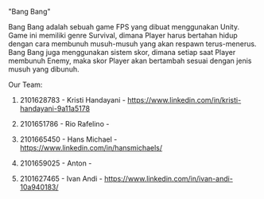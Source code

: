 "Bang Bang" 

Bang Bang adalah sebuah game FPS yang dibuat menggunakan Unity. Game ini memiliki genre Survival, dimana Player harus bertahan hidup dengan cara membunuh musuh-musuh yang akan respawn terus-menerus. Bang Bang juga menggunakan sistem skor, dimana setiap saat Player membunuh Enemy, maka skor Player akan bertambah sesuai dengan jenis musuh yang dibunuh.

Our Team:
1. 2101628783 - 
   Kristi Handayani - 
   https://www.linkedin.com/in/kristi-handayani-9a11a5178
   
2. 2101651786 -
   Rio Rafelino -
   
   
3. 2101665450 - 
   Hans Michael - 
   https://www.linkedin.com/in/hansmichaels/
   
4. 2101659025 - 
   Anton - 
   
   
5. 2101627465 - 
   Ivan Andi - 
   https://www.linkedin.com/in/ivan-andi-10a940183/
